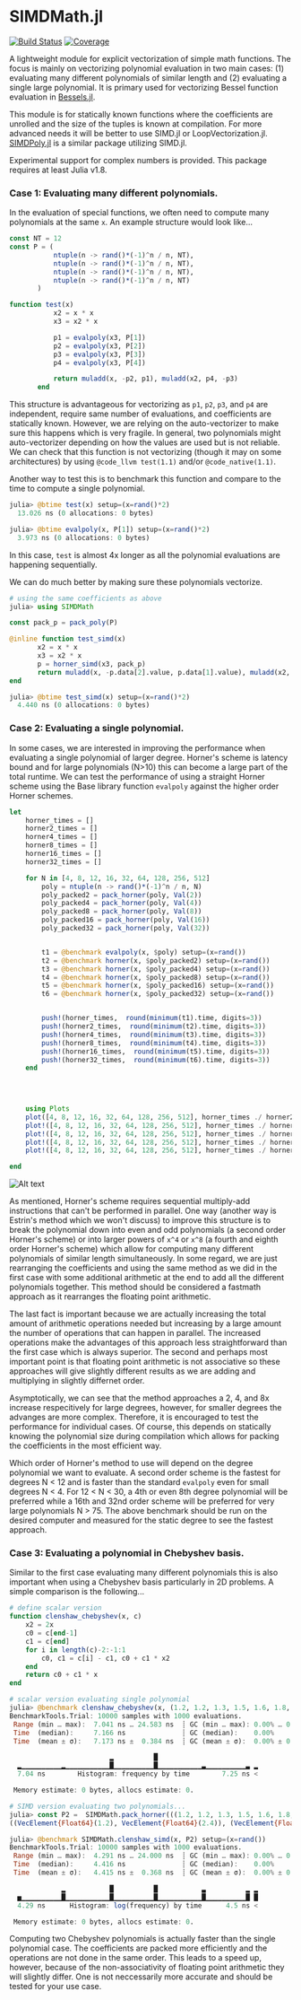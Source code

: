 # SIMDMath.jl

[![Build Status](https://github.com/heltonmc/SIMDMath.jl/actions/workflows/CI.yml/badge.svg?branch=main)](https://github.com/heltonmc/SIMDMath.jl/actions/workflows/CI.yml?query=branch%3Amain)
[![Coverage](https://codecov.io/gh/heltonmc/SIMDMath.jl/branch/main/graph/badge.svg)](https://codecov.io/gh/heltonmc/SIMDMath.jl)


A lightweight module for explicit vectorization of simple math functions. The focus is mainly on vectorizing polynomial evaluation in two main cases: (1) evaluating many different polynomials of similar length and (2) evaluating a single large polynomial. It is primary used for vectorizing Bessel function evaluation in [Bessels.jl](https://github.com/JuliaMath/Bessels.jl).

This module is for statically known functions where the coefficients are unrolled and the size of the tuples is known at compilation. For more advanced needs it will be better to use SIMD.jl or LoopVectorization.jl.
[SIMDPoly.jl](https://github.com/augustt198/SIMDPoly.jl) is a similar package utilizing SIMD.jl.

Experimental support for complex numbers is provided. This package requires at least Julia v1.8.

### Case 1: Evaluating many different polynomials.

In the evaluation of special functions, we often need to compute many polynomials at the same `x`. An example structure would look like...
```julia
const NT = 12
const P = (
           ntuple(n -> rand()*(-1)^n / n, NT),
           ntuple(n -> rand()*(-1)^n / n, NT),
           ntuple(n -> rand()*(-1)^n / n, NT),
           ntuple(n -> rand()*(-1)^n / n, NT)
       )

function test(x)
           x2 = x * x
           x3 = x2 * x

           p1 = evalpoly(x3, P[1])
           p2 = evalpoly(x3, P[2])
           p3 = evalpoly(x3, P[3])
           p4 = evalpoly(x3, P[4])

           return muladd(x, -p2, p1), muladd(x2, p4, -p3)
       end
```
This structure is advantageous for vectorizing as `p1`, `p2`, `p3`, and `p4` are independent, require same number of evaluations, and coefficients are statically known.
However, we are relying on the auto-vectorizer to make sure this happens which is very fragile. In general, two polynomials might auto-vectorizer depending on how the values are used but is not reliable.
We can check that this function is not vectorizing (though it may on some architectures) by using `@code_llvm test(1.1)` and/or `@code_native(1.1)`.

Another way to test this is to benchmark this function and compare to the time to compute a single polynomial.
```julia
julia> @btime test(x) setup=(x=rand()*2)
  13.026 ns (0 allocations: 0 bytes)

julia> @btime evalpoly(x, P[1]) setup=(x=rand()*2)
  3.973 ns (0 allocations: 0 bytes)
```
In this case, `test` is almost 4x longer as all the polynomial evaluations are happening sequentially.

We can do much better by making sure these polynomials vectorize.
```julia
# using the same coefficients as above
julia> using SIMDMath

const pack_p = pack_poly(P)

@inline function test_simd(x)
       x2 = x * x
       x3 = x2 * x
       p = horner_simd(x3, pack_p)
       return muladd(x, -p.data[2].value, p.data[1].value), muladd(x2, p.data[4].value, -p.data[3].value)
end

julia> @btime test_simd(x) setup=(x=rand()*2)
  4.440 ns (0 allocations: 0 bytes)
```

### Case 2: Evaluating a single polynomial.

In some cases, we are interested in improving the performance when evaluating a single polynomial of larger degree. Horner's scheme is latency bound and for large polynomials (N>10) this can become a large part of the total runtime. We can test the performance of using a straight Horner scheme using the Base library function `evalpoly` against the higher order Horner schemes.
```julia
let
    horner_times = []
    horner2_times = []
    horner4_times = []
    horner8_times = []
    horner16_times = []
    horner32_times = []

    for N in [4, 8, 12, 16, 32, 64, 128, 256, 512]
        poly = ntuple(n -> rand()*(-1)^n / n, N)
        poly_packed2 = pack_horner(poly, Val(2))
        poly_packed4 = pack_horner(poly, Val(4))
        poly_packed8 = pack_horner(poly, Val(8))
        poly_packed16 = pack_horner(poly, Val(16))
        poly_packed32 = pack_horner(poly, Val(32))


        t1 = @benchmark evalpoly(x, $poly) setup=(x=rand())
        t2 = @benchmark horner(x, $poly_packed2) setup=(x=rand())
        t3 = @benchmark horner(x, $poly_packed4) setup=(x=rand())
        t4 = @benchmark horner(x, $poly_packed8) setup=(x=rand())
        t5 = @benchmark horner(x, $poly_packed16) setup=(x=rand())
        t6 = @benchmark horner(x, $poly_packed32) setup=(x=rand())


        push!(horner_times,  round(minimum(t1).time, digits=3))
        push!(horner2_times,  round(minimum(t2).time, digits=3))
        push!(horner4_times,  round(minimum(t3).time, digits=3))
        push!(horner8_times,  round(minimum(t4).time, digits=3))
        push!(horner16_times,  round(minimum(t5).time, digits=3))
        push!(horner32_times,  round(minimum(t6).time, digits=3))
    end


    
    
    using Plots
    plot([4, 8, 12, 16, 32, 64, 128, 256, 512], horner_times ./ horner2_times, lw=1.5, label="2nd Order", xlabel="N degree polynomial", ylabel="Relative speedup to evalpoly", legend=:topleft)
    plot!([4, 8, 12, 16, 32, 64, 128, 256, 512], horner_times ./ horner4_times, lw=1.5, label="4th Order")
    plot!([4, 8, 12, 16, 32, 64, 128, 256, 512], horner_times ./ horner8_times, lw=1.5, label="8th Order")
    plot!([4, 8, 12, 16, 32, 64, 128, 256, 512], horner_times ./ horner16_times, lw=1.5, label="16th Order")
    plot!([4, 8, 12, 16, 32, 64, 128, 256, 512], horner_times ./ horner32_times, lw=1.5, label="32nd Order")

end
```

![Alt text](/assets/horner_benchmark.png "Horner Benchmark")

As mentioned, Horner's scheme requires sequential multiply-add instructions that can't be performed in parallel. One way (another way is Estrin's method which we won't discuss) to improve this structure is to break the polynomial down into even and odd polynomials (a second order Horner's scheme) or into larger powers of `x^4` or `x^8` (a fourth and eighth order Horner's scheme) which allow for computing many different polynomials of similar length simultaneously. In some regard, we are just rearranging the coefficients and using the same method as we did in the first case with some additional arithmetic at the end to add all the different polynomials together. This method should be considered a fastmath approach as it rearranges the floating point arithmetic.

The last fact is important because we are actually increasing the total amount of arithmetic operations needed but increasing by a large amount the number of operations that can happen in parallel. The increased operations make the advantages of this approach less straightforward than the first case which is always superior. The second and perhaps most important point is that floating point arithmetic is not associative so these approaches will give slightly different results as we are adding and multiplying in slightly differnet order.

Asymptotically, we can see that the method approaches a 2, 4, and 8x increase respecitively for large degrees, however, for smaller degrees the advanges are more complex. Therefore, it is encouraged to test the performance for individual cases. Of course, this depends on statically knowing the polynomial size during compilation which allows for packing the coefficients in the most efficient way.

Which order of Horner's method to use will depend on the degree polynomial we want to evaluate. A second order scheme is the fastest for degrees N < 12 and is faster than the standard `evalpoly` even for small degrees N < 4. For 12 < N < 30, a 4th or even 8th degree polynomial will be preferred while a 16th and 32nd order scheme will be preferred for very large polynomials N > 75. The above benchmark should be run on the desired computer and measured for the static degree to see the fastest approach.

### Case 3: Evaluating a polynomial in Chebyshev basis.

Similar to the first case evaluating many different polynomials this is also important when using a Chebyshev basis particularly in 2D problems. A simple comparison is the following...

```julia
# define scalar version
function clenshaw_chebyshev(x, c)
    x2 = 2x
    c0 = c[end-1]
    c1 = c[end]
    for i in length(c)-2:-1:1
        c0, c1 = c[i] - c1, c0 + c1 * x2
    end
    return c0 + c1 * x
end

# scalar version evaluating single polynomial
julia> @benchmark clenshaw_chebyshev(x, (1.2, 1.2, 1.3, 1.5, 1.6, 1.8, 1.9, 2.1, 2.2, 2.3, 2.5, 1.3, 1.5, 1.6, 1.8, 1.9, 2.1, 2.2)) setup=(x=rand())
BenchmarkTools.Trial: 10000 samples with 1000 evaluations.
 Range (min … max):  7.041 ns … 24.583 ns  ┊ GC (min … max): 0.00% … 0.00%
 Time  (median):     7.166 ns              ┊ GC (median):    0.00%
 Time  (mean ± σ):   7.173 ns ±  0.384 ns  ┊ GC (mean ± σ):  0.00% ± 0.00%

                         ▂          █                         
  ▂▁▁▁▁▁▁▁▁▁▁▂▁▁▁▁▁▁▁▁▁▁▁█▁▁▁▁▁▁▁▁▁▁█▁▁▁▁▁▁▁▁▁▁▁▃▁▁▁▁▁▁▁▁▁▁▃ ▂
  7.04 ns        Histogram: frequency by time        7.25 ns <

 Memory estimate: 0 bytes, allocs estimate: 0.

# SIMD version evaluating two polynomials...
julia> const P2 =  SIMDMath.pack_horner(((1.2, 1.2, 1.3, 1.5, 1.6, 1.8, 1.9, 2.1, 2.2, 2.3, 2.5, 1.3, 1.5, 1.6, 1.8, 1.9, 2.1, 2.2), (2.4, 1.3, 1.5, 1.6, 1.8, 1.9, 2.1, 2.2, 2.1, 2.6, 2.1, 2.2, 2.3, 2.4, 2.5, 2.6, 2.7, 2.8)))
((VecElement{Float64}(1.2), VecElement{Float64}(2.4)), (VecElement{Float64}(1.2), VecElement{Float64}(1.3)), (VecElement{Float64}(1.3), VecElement{Float64}(1.5)), (VecElement{Float64}(1.5), VecElement{Float64}(1.6)), (VecElement{Float64}(1.6), VecElement{Float64}(1.8)), (VecElement{Float64}(1.8), VecElement{Float64}(1.9)), (VecElement{Float64}(1.9), VecElement{Float64}(2.1)), (VecElement{Float64}(2.1), VecElement{Float64}(2.2)), (VecElement{Float64}(2.2), VecElement{Float64}(2.1)), (VecElement{Float64}(2.3), VecElement{Float64}(2.6)), (VecElement{Float64}(2.5), VecElement{Float64}(2.1)), (VecElement{Float64}(1.3), VecElement{Float64}(2.2)), (VecElement{Float64}(1.5), VecElement{Float64}(2.3)), (VecElement{Float64}(1.6), VecElement{Float64}(2.4)), (VecElement{Float64}(1.8), VecElement{Float64}(2.5)), (VecElement{Float64}(1.9), VecElement{Float64}(2.6)), (VecElement{Float64}(2.1), VecElement{Float64}(2.7)), (VecElement{Float64}(2.2), VecElement{Float64}(2.8)))

julia> @benchmark SIMDMath.clenshaw_simd(x, P2) setup=(x=rand())
BenchmarkTools.Trial: 10000 samples with 1000 evaluations.
 Range (min … max):  4.291 ns … 24.000 ns  ┊ GC (min … max): 0.00% … 0.00%
 Time  (median):     4.416 ns              ┊ GC (median):    0.00%
 Time  (mean ± σ):   4.415 ns ±  0.368 ns  ┊ GC (mean ± σ):  0.00% ± 0.00%

             ▂           █          █           ▃          ▂ ▂
  ▅▁▁▁▁▁▁▁▁▁▁█▁▁▁▁▁▁▁▁▁▁▁█▁▁▁▁▁▁▁▁▁▁█▁▁▁▁▁▁▁▁▁▁▁█▁▁▁▁▁▁▁▁▁▁█ █
  4.29 ns      Histogram: log(frequency) by time      4.5 ns <

 Memory estimate: 0 bytes, allocs estimate: 0.
 ```

 Computing two Chebyshev polynomials is actually faster than the single polynomial case. The coefficients are packed more efficiently and the operations are not done in the same order. This leads to a speed up, however, because of the non-associativity of floating point arithmetic they will slightly differ. One is not neccessarily more accurate and should be tested for your use case.
 